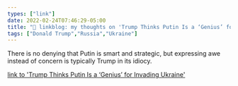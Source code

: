 ```yaml
---
types: ["link"]
date: 2022-02-24T07:46:29-05:00
title: "🔗 linkblog: my thoughts on 'Trump Thinks Putin Is a ‘Genius’ for Invading Ukraine'"
tags: ["Donald Trump","Russia","Ukraine"]
---
```

There is no denying that Putin is smart and strategic, but expressing awe instead of concern is typically Trump in its idiocy.
 
[link to 'Trump Thinks Putin Is a ‘Genius’ for Invading Ukraine'](https://www.vice.com/en/article/m7vxqn/trump-putin-genius-ukraine-invasion)
